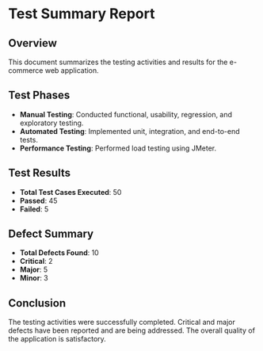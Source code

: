 # Test Summary Report

## Overview
This document summarizes the testing activities and results for the e-commerce web application.

## Test Phases
- **Manual Testing**: Conducted functional, usability, regression, and exploratory testing.
- **Automated Testing**: Implemented unit, integration, and end-to-end tests.
- **Performance Testing**: Performed load testing using JMeter.

## Test Results
- **Total Test Cases Executed**: 50
- **Passed**: 45
- **Failed**: 5

## Defect Summary
- **Total Defects Found**: 10
- **Critical**: 2
- **Major**: 5
- **Minor**: 3

## Conclusion
The testing activities were successfully completed. Critical and major defects have been reported and are being addressed. The overall quality of the application is satisfactory.
